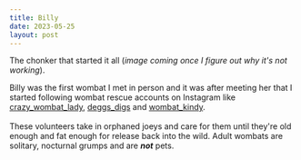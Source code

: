 ```yaml
---
title: Billy
date: 2023-05-25
layout: post
---
```

The chonker that started it all (*image coming once I figure out why it's not working*). 

Billy was the first wombat I met in person and it was after meeting her that I started following wombat rescue accounts on Instagram like [crazy_wombat_lady](http://instagram.com/crazy_cat_lady), [deggs_digs](http://instagram.com/deggs_digs) and [wombat_kindy](http://instagram.com/wombat_kindy). <br>
<br>
These volunteers take in orphaned joeys and care for them until they're old enough and fat enough for release back into the wild. Adult wombats are solitary, nocturnal grumps and are **_not_** pets.
